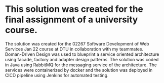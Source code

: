 # This solution was created for the final assignment of a university course.

The solution was created for the 02267 Software Development of Web Services Jan 22 course at DTU in collaboration with my teammates. Doman-Driven Design was used to blueprint a service oriented architecture using facade, factory and adapter design patterns. The solution was coded in Java using RabbitMQ for the messaging service of the architecture. The services were containerized by docker and the solution was deployed in CICD pipeline using Jenkins for automated testing.